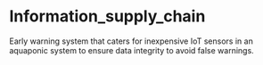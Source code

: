 # Information_supply_chain
Early warning system that caters for inexpensive IoT sensors in an aquaponic system to ensure data integrity to avoid false warnings.
